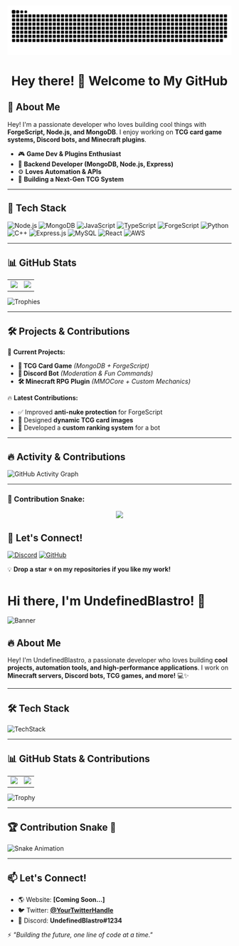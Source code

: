![Welcome](https://raw.githubusercontent.com/Platane/snk/output/github-contribution-grid-snake.svg)

<h1 align="center">Hey there! 👋 Welcome to My GitHub</h1>


## 🚀 **About Me**
Hey! I'm a passionate developer who loves building cool things with **ForgeScript, Node.js, and MongoDB**. I enjoy working on **TCG card game systems, Discord bots, and Minecraft plugins**. 

- 🎮 **Game Dev & Plugins Enthusiast**
- 💾 **Backend Developer (MongoDB, Node.js, Express)**
- ⚙️ **Loves Automation & APIs**
- 🚀 **Building a Next-Gen TCG System**

---

## 🎯 **Tech Stack**
![Node.js](https://img.shields.io/badge/Node.js-43853D?style=for-the-badge&logo=node.js&logoColor=white)
![MongoDB](https://img.shields.io/badge/MongoDB-4EA94B?style=for-the-badge&logo=mongodb&logoColor=white)
![JavaScript](https://img.shields.io/badge/JavaScript-F7DF1E?style=for-the-badge&logo=javascript&logoColor=black)
![TypeScript](https://img.shields.io/badge/TypeScript-007ACC?style=for-the-badge&logo=typescript&logoColor=white)
![ForgeScript](https://img.shields.io/badge/ForgeScript-FF4500?style=for-the-badge&logo=forge&logoColor=white)
![Python](https://img.shields.io/badge/Python-3776AB?style=for-the-badge&logo=python&logoColor=white)
![C++](https://img.shields.io/badge/C++-00599C?style=for-the-badge&logo=c%2B%2B&logoColor=white)
![Express.js](https://img.shields.io/badge/Express.js-000000?style=for-the-badge&logo=express&logoColor=white)
![MySQL](https://img.shields.io/badge/MySQL-4479A1?style=for-the-badge&logo=mysql&logoColor=white)
![React](https://img.shields.io/badge/React-20232A?style=for-the-badge&logo=react&logoColor=61DAFB)
![AWS](https://img.shields.io/badge/AWS-232F3E?style=for-the-badge&logo=amazon-aws&logoColor=white)


---

## 📊 **GitHub Stats**
<table>
<tr>
<td>
  <img src="https://github-readme-stats.vercel.app/api?username=UndefinedBlastro&show_icons=true&theme=radical" />
</td>
<td>
  <img src="https://github-readme-streak-stats.herokuapp.com/?user=UndefinedBlastro&theme=radical" />
</td>
</tr>
</table>

![Trophies](https://github-profile-trophy.vercel.app/?username=UndefinedBlastro&theme=radical&no-frame=true&margin-w=15)

---

## 🛠️ **Projects & Contributions**
🚀 **Current Projects:**
- **🎴 TCG Card Game** *(MongoDB + ForgeScript)*
- **🤖 Discord Bot** *(Moderation & Fun Commands)*
- **🛠️ Minecraft RPG Plugin** *(MMOCore + Custom Mechanics)*

🔥 **Latest Contributions:**
- ✅ Improved **anti-nuke protection** for ForgeScript
- 🎨 Designed **dynamic TCG card images**
- 🚀 Developed a **custom ranking system** for a bot

---

## 🔥 **Activity & Contributions**
![GitHub Activity Graph](https://github-readme-activity-graph.cyclic.app/graph?username=UndefinedBlastro)

---

### 🐍 Contribution Snake:
<p align="center">
  <img src="https://github.com/UndefinedBlastro/UndefinedBlastro/blob/output/github-contribution-grid-snake.svg" />
</p>

## 💬 **Let's Connect!**
[![Discord](https://img.shields.io/badge/Discord-7289DA?style=for-the-badge&logo=discord&logoColor=white)](https://discord.gg/YOUR_INVITE)
[![GitHub](https://img.shields.io/badge/GitHub-100000?style=for-the-badge&logo=github&logoColor=white)](https://github.com/YOUR_USERNAME)

💡 **Drop a star ⭐ on my repositories if you like my work!**








# Hi there, I'm UndefinedBlastro! 🚀

![Banner](https://media.giphy.com/media/hqU2KkjW5bE2v2Z7Q2/giphy.gif)

## 🔥 About Me
Hey! I'm UndefinedBlastro, a passionate developer who loves building **cool projects, automation tools, and high-performance applications**. I work on **Minecraft servers, Discord bots, TCG games, and more!** 💻✨

---

## 🛠️ Tech Stack

![TechStack](https://skillicons.dev/icons?i=js,ts,nodejs,express,react,nextjs,vue,svelte,java,mongodb,mysql,postgres,docker,kubernetes,linux,nginx,git,github,,bash,aws,gcp,azure)

---

## 📊 GitHub Stats & Contributions

<table>
  <tr>
    <td>
      <img src="https://github-readme-stats.vercel.app/api?username=UndefinedBlastro&show_icons=true&theme=radical"/>
    </td>
    <td>
      <img src="https://streak-stats.demolab.com?user=UndefinedBlastro&theme=radical&hide_border=true"/>
    </td>
  </tr>
</table>

![Trophy](https://github-profile-trophy.vercel.app/?username=UndefinedBlastro&theme=radical)

---

## 🏆 Contribution Snake 🐍

![Snake Animation](https://github.com/UndefinedBlastro/UndefinedBlastro/blob/output/github-contribution-grid-snake.svg)

---

## 📫 Let's Connect!
- 🌎 Website: **[Coming Soon...]**
- 🐦 Twitter: **[@YourTwitterHandle](https://twitter.com/YourTwitterHandle)**
- 📩 Discord: **UndefinedBlastro#1234**

⚡ _"Building the future, one line of code at a time."_


